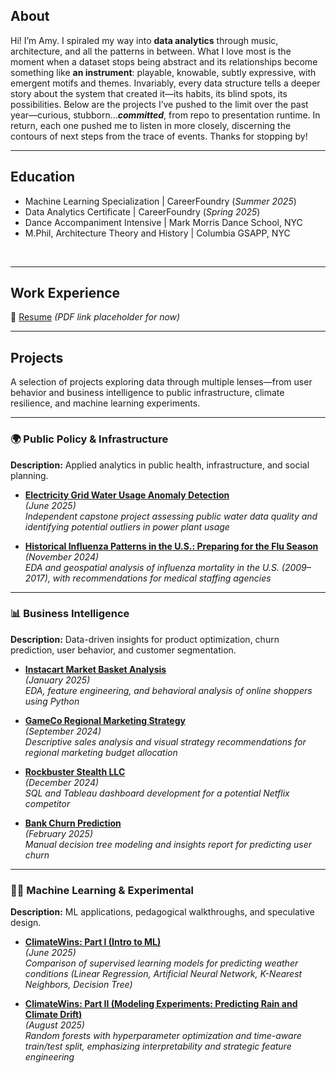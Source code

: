 ## About

Hi! I’m Amy. I spiraled my way into **data analytics** through music, architecture, and all the patterns in between. What I love most is the moment when a dataset stops being abstract and its relationships become something like **an instrument**: playable, knowable, subtly expressive, with emergent motifs and themes. Invariably, every data structure tells a deeper story about the system that created it—its habits, its blind spots, its possibilities. Below are the projects I’ve pushed to the limit over the past year—curious, stubborn...**_committed_**, from repo to presentation runtime. In return, each one pushed me to listen in more closely, discerning the contours of next steps from the trace of events. Thanks for stopping by!  

---

## Education
- Machine Learning Specialization | CareerFoundry (_Summer 2025_)
- Data Analytics Certificate | CareerFoundry (_Spring 2025_)
- Dance Accompaniment Intensive | Mark Morris Dance School, NYC
- M.Phil, Architecture Theory and History | Columbia GSAPP, NYC					       		

<br>

---

## Work Experience

📄 [Resume](#) *(PDF link placeholder for now)*

---
## Projects

A selection of projects exploring data through multiple lenses—from user behavior and business intelligence to public infrastructure, climate resilience, and machine learning experiments.

---

### 🌍 Public Policy & Infrastructure
**Description:** Applied analytics in public health, infrastructure, and social planning.

- [**Electricity Grid Water Usage Anomaly Detection**](project-powerplants.md)  
  _(June 2025)_  
  _Independent capstone project assessing public water data quality and identifying potential outliers in power plant usage_

- [**Historical Influenza Patterns in the U.S.: Preparing for the Flu Season**](project-influenza.md)  
  _(November 2024)_  
  _EDA and geospatial analysis of influenza mortality in the U.S. (2009–2017), with recommendations for medical staffing agencies_

---

### 📊 Business Intelligence
**Description:** Data-driven insights for product optimization, churn prediction, user behavior, and customer segmentation.

- [**Instacart Market Basket Analysis**](project-instacart.md)  
  _(January 2025)_  
  _EDA, feature engineering, and behavioral analysis of online shoppers using Python_

- [**GameCo Regional Marketing Strategy**](project-gameco.md)  
  _(September 2024)_  
  _Descriptive sales analysis and visual strategy recommendations for regional marketing budget allocation_

- [**Rockbuster Stealth LLC**](project-rockbuster.md)  
  _(December 2024)_  
  _SQL and Tableau dashboard development for a potential Netflix competitor_

- [**Bank Churn Prediction**](project-bankchurn.md)  
  _(February 2025)_  
  _Manual decision tree modeling and insights report for predicting user churn_

---

### 🦾💪 Machine Learning & Experimental
**Description:** ML applications, pedagogical walkthroughs, and speculative design.

- [**ClimateWins: Part I (Intro to ML)**](project-climatewins1.md)  
  _(June 2025)_  
  _Comparison of supervised learning models for predicting weather conditions (Linear Regression, Artificial Neural Network, K-Nearest Neighbors, Decision Tree)_

- [**ClimateWins: Part II (Modeling Experiments: Predicting Rain and Climate Drift)**](project-climatewins2.md)  
  _(August 2025)_  
  _Random forests with hyperparameter optimization and time-aware train/test split, emphasizing interpretability and strategic feature engineering_


